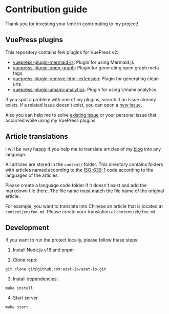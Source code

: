 # Contribution guide

Thank you for investing your time in contributing to my project!

## VuePress plugins

This repository contains few plugins for VuePress v2:

- [vuepress-plugin-mermaid-js](https://github.com/azat-io/azat-io/tree/main/plugins/mermaid-js): Plugin for using Mermaid.js
- [vuepress-plugin-open-graph](https://github.com/azat-io/azat-io/tree/main/plugins/open-graph): Plugin for generating open graph meta tags
- [vuepress-plugin-remove-html-extension](https://github.com/azat-io/azat-io/tree/main/plugins/remove-html-extension): Plugin for generating clean urls
- [vuepress-plugin-umami-analytics](https://github.com/azat-io/azat-io/tree/main/plugins/umami-analytics): Plugin for using Umami analytics

If you spot a problem with one of my plugins, search if an issue already exists. If a related issue doesn't exist, you can open a [new issue](https://github.com/azat-io/azat-io/issues/new).

Also you can help me to solve [existing issue](https://github.com/azat-io/azat-io/issues) or your personal issue that occurred while using my VuePress plugins.

## Article translations

I will be very happy if you help me to translate articles of my [blog](https://azat.io) into any language.

All articles are stored in the `content/` folder. This directory contains folders with articles named according to the [ISO-639-1](https://en.wikipedia.org/wiki/List_of_ISO_639-1_codes) code according to the languages of the articles.

Please create a language code folder if it doesn't exist and add the markdown file there. The file name must match the file name of the original article.

For example, you want to translate into Chinese an article that is located at `content/en/foo.md`. Please create your translation at `content/zh/foo.md`.

## Development

If you want to run the project locally, please follow these steps:

1. Install Node.js v18 and pnpm

2. Clone repo:

```
git clone git@github.com:azat-io/azat-io.git
```

3. Install dependencies:

```
make install
```

4. Start server

```
make start
```
